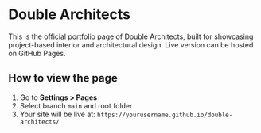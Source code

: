 # Double Architects

This is the official portfolio page of Double Architects, built for showcasing project-based interior and architectural design. Live version can be hosted on GitHub Pages.

## How to view the page

1. Go to **Settings > Pages**
2. Select branch `main` and root folder
3. Your site will be live at: `https://yourusername.github.io/double-architects/`
